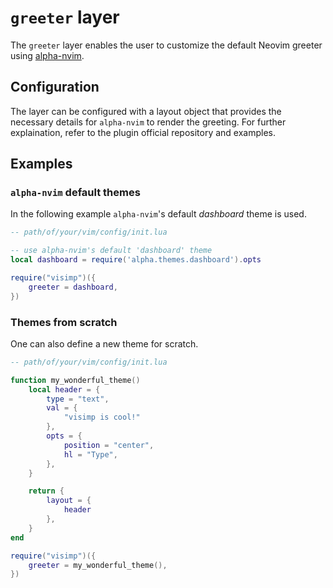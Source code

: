 # `greeter` layer

The `greeter` layer enables the user to customize the default Neovim greeter using
[alpha-nvim](https://github.com/goolord/alpha-nvim).

## Configuration
The layer can be configured with a layout object that provides the necessary details
for `alpha-nvim` to render the greeting. For further explaination, refer to the
plugin official repository and examples.

## Examples

### `alpha-nvim` default themes
In the following example `alpha-nvim`'s default _dashboard_ theme is used.

```lua
-- path/of/your/vim/config/init.lua

-- use alpha-nvim's default 'dashboard' theme
local dashboard = require('alpha.themes.dashboard').opts

require("visimp")({
    greeter = dashboard,
})
```

### Themes from scratch
One can also define a new theme for scratch.
```lua
-- path/of/your/vim/config/init.lua

function my_wonderful_theme()
    local header = {
        type = "text",
        val = {
            "visimp is cool!"
        },
        opts = {
            position = "center",
            hl = "Type",
        },
    }

    return {
        layout = {
            header
        },
    }
end

require("visimp")({
    greeter = my_wonderful_theme(),
})
```
